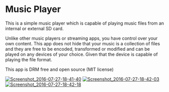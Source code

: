 # Music Player

This is a simple music player which is capable of playing music files from an internal or external SD card.

Unlike other music players or streaming apps, you have control over your own content. This app does not
hide that your music is a collection of files and they are free to be encoded, transformed or modified
and can be played on any devices of your choice. Given that the device is capable of playing the file
format.

This app is DRM free and open source (MIT license)

<a href='https://postimg.org/image/5wmmzaggd/' target='_blank'><img src='https://s6.postimg.org/5wmmzaggd/Screenshot_2016_07_27_18_41_40.png' border='0' alt="Screenshot_2016-07-27-18-41-40"/></a>
<a href='https://postimg.org/image/706rb913h/' target='_blank'><img src='https://s6.postimg.org/706rb913h/Screenshot_2016_07_27_18_42_03.png' border='0' alt="Screenshot_2016-07-27-18-42-03"/></a>
<a href='https://postimg.org/image/96125r4jx/' target='_blank'><img src='https://s6.postimg.org/96125r4jx/Screenshot_2016_07_27_18_42_18.png' border='0' alt="Screenshot_2016-07-27-18-42-18"/></a>
